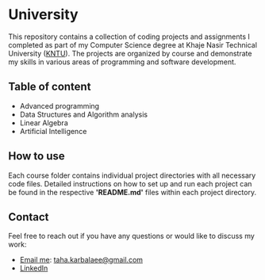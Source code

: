 # University
This repository contains a collection of coding projects and assignments I completed as part of my Computer Science degree at Khaje Nasir Technical University ([KNTU](https://en.kntu.ac.ir/)). The projects are organized by course and demonstrate my skills in various areas of programming and software development.
## Table of content
- Advanced programming
- Data Structures and Algorithm analysis
- Linear Algebra
- Artificial Intelligence
## How to use
Each course folder contains individual project directories with all necessary code files. Detailed instructions on how to set up and run each project can be found in the respective <b>'README.md'</b> files within each project directory.
## Contact
Feel free to reach out if you have any questions or would like to discuss my work:
- [Email me](mailto:taha.karbalaee@gmail.com): taha.karbalaee@gmail.com
- [LinkedIn](https://www.linkedin.com/in/taha-esmaeili-a456522a3/)
